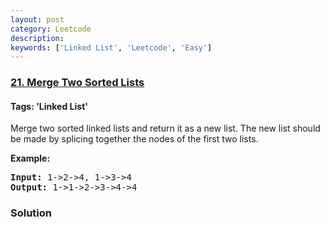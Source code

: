 ```yaml
---
layout: post
category: Leetcode
description: 
keywords: ['Linked List', 'Leetcode', 'Easy']
---
```

### [21. Merge Two Sorted Lists](https://leetcode.com/problems/merge-two-sorted-lists)

#### Tags: 'Linked List'

<div class="content__u3I1 question-content__JfgR"><div><p>Merge two sorted linked lists and return it as a new list. The new list should be made by splicing together the nodes of the first two lists.</p>
<p><b>Example:</b>
</p><pre><b>Input:</b> 1-&gt;2-&gt;4, 1-&gt;3-&gt;4
<b>Output:</b> 1-&gt;1-&gt;2-&gt;3-&gt;4-&gt;4
</pre>
<p></p></div></div>

### Solution
